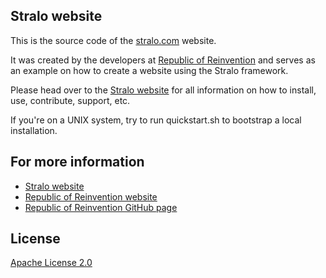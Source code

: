 Stralo website
-----------------
This is the source code of the [stralo.com](http://www.stralo.com) website.

It was created by the developers at [Republic of Reinvention](http://www.reinvention.be)
and serves as an example on how to create a website using the Stralo framework.

Please head over to the [Stralo website](http://www.stralo.com) for all information on how to install, use, contribute, support, etc.

If you're on a UNIX system, try to run quickstart.sh to bootstrap a local installation. 

## For more information

* [Stralo website](http://www.stralo.com)
* [Republic of Reinvention website](http://www.reinvention.be)
* [Republic of Reinvention GitHub page](https://github.com/republic-of-reinvention)

## License

[Apache License 2.0](LICENSE)